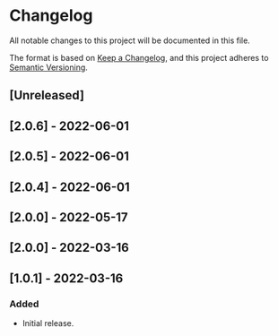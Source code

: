 # Changelog

All notable changes to this project will be documented in this file.

The format is based on [Keep a Changelog](https://keepachangelog.com/en/1.0.0/),
and this project adheres to [Semantic Versioning](https://semver.org/spec/v2.0.0.html).

## [Unreleased]

## [2.0.6] - 2022-06-01

## [2.0.5] - 2022-06-01

## [2.0.4] - 2022-06-01

## [2.0.0] - 2022-05-17

## [2.0.0] - 2022-03-16

## [1.0.1] - 2022-03-16

### Added
- Initial release.
